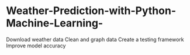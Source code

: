 # Weather-Prediction-with-Python-Machine-Learning-
Download weather data Clean and graph data Create a testing framework Improve model accuracy
